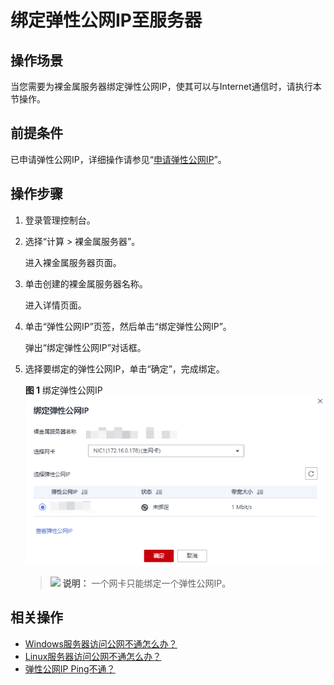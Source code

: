 # 绑定弹性公网IP至服务器<a name="zh-cn_topic_0053655291"></a>

## 操作场景<a name="section524625517480"></a>

当您需要为裸金属服务器绑定弹性公网IP，使其可以与Internet通信时，请执行本节操作。

## 前提条件<a name="section1748329155114"></a>

已申请弹性公网IP，详细操作请参见“[申请弹性公网IP](https://support.huaweicloud.com/usermanual-vpc/zh-cn_topic_0013748738.html#section1)”。

## 操作步骤<a name="section1357254763614"></a>

1.  登录管理控制台。
2.  选择“计算 \> 裸金属服务器”。

    进入裸金属服务器页面。

3.  单击创建的裸金属服务器名称。

    进入详情页面。

4.  单击“弹性公网IP”页签，然后单击“绑定弹性公网IP”。

    弹出“绑定弹性公网IP”对话框。

5.  选择要绑定的弹性公网IP，单击“确定”，完成绑定。

    **图 1**  绑定弹性公网IP<a name="fig204813612500"></a>  
    ![](figures/绑定弹性公网IP.png "绑定弹性公网IP")

    >![](public_sys-resources/icon-note.gif) **说明：** 
    >一个网卡只能绑定一个弹性公网IP。


## 相关操作<a name="section188210114555"></a>

-   [Windows服务器访问公网不通怎么办？](https://support.huaweicloud.com/ecs_faq/zh-cn_topic_0167429327.html)
-   [Linux服务器访问公网不通怎么办？](https://support.huaweicloud.com/ecs_faq/ecs_faq_1329.html)
-   [弹性公网IP Ping不通？](https://support.huaweicloud.com/ecs_faq/zh-cn_topic_0105130172.html)

